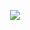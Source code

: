 <p align="center"><img src="https://github-readme-stats.vercel.app/api?username=cristianCeamatu&show_icons=true&title_color=2d6892&icon_color=2d6892"></p>
